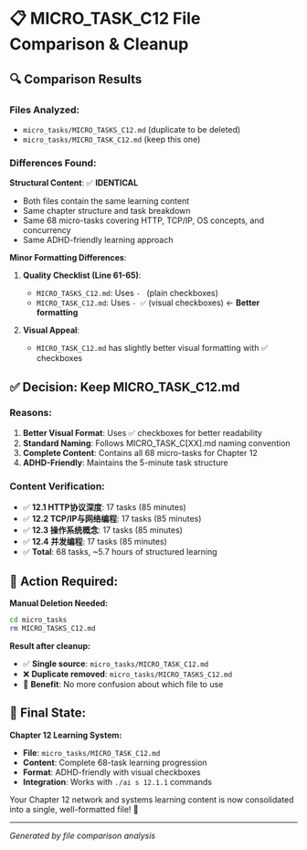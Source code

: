 # 📋 MICRO_TASK_C12 File Comparison & Cleanup

## 🔍 Comparison Results

### **Files Analyzed:**
- `micro_tasks/MICRO_TASKS_C12.md` (duplicate to be deleted)
- `micro_tasks/MICRO_TASK_C12.md` (keep this one)

### **Differences Found:**

**Structural Content**: ✅ **IDENTICAL**
- Both files contain the same learning content
- Same chapter structure and task breakdown  
- Same 68 micro-tasks covering HTTP, TCP/IP, OS concepts, and concurrency
- Same ADHD-friendly learning approach

**Minor Formatting Differences**:
1. **Quality Checklist (Line 61-65)**:
   - `MICRO_TASKS_C12.md`: Uses `- ` (plain checkboxes)
   - `MICRO_TASK_C12.md`: Uses `- ✅` (visual checkboxes) ← **Better formatting**

2. **Visual Appeal**:
   - `MICRO_TASK_C12.md` has slightly better visual formatting with ✅ checkboxes

## ✅ **Decision: Keep MICRO_TASK_C12.md**

### **Reasons:**
1. **Better Visual Format**: Uses ✅ checkboxes for better readability
2. **Standard Naming**: Follows MICRO_TASK_C[XX].md naming convention
3. **Complete Content**: Contains all 68 micro-tasks for Chapter 12
4. **ADHD-Friendly**: Maintains the 5-minute task structure

### **Content Verification:**
- ✅ **12.1 HTTP协议深度**: 17 tasks (85 minutes)
- ✅ **12.2 TCP/IP与网络编程**: 17 tasks (85 minutes)  
- ✅ **12.3 操作系统概念**: 17 tasks (85 minutes)
- ✅ **12.4 并发编程**: 17 tasks (85 minutes)
- ✅ **Total**: 68 tasks, ~5.7 hours of structured learning

## 🧹 **Action Required:**

**Manual Deletion Needed:**
```bash
cd micro_tasks
rm MICRO_TASKS_C12.md
```

**Result after cleanup:**
- ✅ **Single source**: `micro_tasks/MICRO_TASK_C12.md` 
- ❌ **Duplicate removed**: `micro_tasks/MICRO_TASKS_C12.md`
- 🎯 **Benefit**: No more confusion about which file to use

## 🎯 **Final State:**

**Chapter 12 Learning System:**
- **File**: `micro_tasks/MICRO_TASK_C12.md`
- **Content**: Complete 68-task learning progression
- **Format**: ADHD-friendly with visual checkboxes
- **Integration**: Works with `./ai s 12.1.1` commands

Your Chapter 12 network and systems learning content is now consolidated into a single, well-formatted file! 🚀

---
*Generated by file comparison analysis*